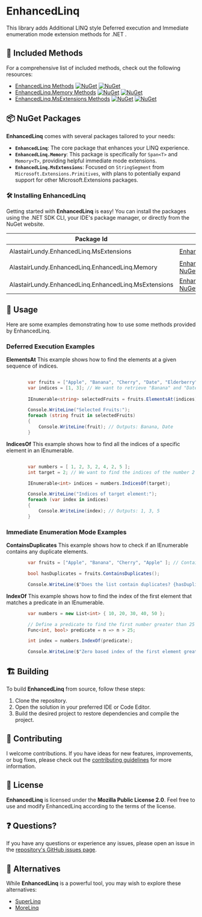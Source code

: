# EnhancedLinq
This library adds Additional LINQ style Deferred execution and Immediate enumeration mode extension methods for .NET .



## 🚀 Included Methods
For a comprehensive list of included methods, check out the following resources:

- [EnhancedLinq Methods](./docs/Methods/EnhancedLinq.md) [![NuGet](https://img.shields.io/nuget/v/AlastairLundy.EnhancedLinq.svg)](https://www.nuget.org/packages/AlastairLundy.EnhancedLinq/)  [![NuGet](https://img.shields.io/nuget/dt/AlastairLundy.EnhancedLinq.svg)](https://www.nuget.org/packages/AlastairLundy.EnhancedLinq/)
- [EnhancedLinq.Memory Methods](./docs/Methods/EnhancedLinq.Memory.md) [![NuGet](https://img.shields.io/nuget/v/AlastairLundy.EnhancedLinq.Memory.svg)](https://www.nuget.org/packages/AlastairLundy.EnhancedLinq.Memory/)  [![NuGet](https://img.shields.io/nuget/dt/AlastairLundy.EnhancedLinq.Memory.svg)](https://www.nuget.org/packages/AlastairLundy.EnhancedLinq.Memory/)
- [EnhancedLinq.MsExtensions Methods](./docs/Methods/EnhancedLinq.MsExtensions.md) [![NuGet](https://img.shields.io/nuget/v/AlastairLundy.EnhancedLinq.MsExtensions.svg)](https://www.nuget.org/packages/AlastairLundy.EnhancedLinq.MsExtensions/)  [![NuGet](https://img.shields.io/nuget/dt/AlastairLundy.EnhancedLinq.MsExtensions.svg)](https://www.nuget.org/packages/AlastairLundy.EnhancedLinq.MsExtensions/)

## 📦 NuGet Packages

**EnhancedLinq** comes with several packages tailored to your needs:

- **`EnhancedLinq`**: The core package that enhances your LINQ experience.
- **`EnhancedLinq.Memory`**: This package is specifically for `Span<T>` and `Memory<T>`, providing helpful immediate mode extensions.
- **`EnhancedLinq.MsExtensions`**: Focused on `StringSegment` from `Microsoft.Extensions.Primitives`, with plans to potentially expand support for other Microsoft.Extensions packages.

### 🛠️ Installing EnhancedLinq

Getting started with **EnhancedLinq** is easy! You can install the packages using the .NET SDK CLI, your IDE's package manager, or directly from the NuGet website.

| Package Id                              | NuGet Link | .NET SDK CLI Command |
|-----------------------------------------|-------------|----------------------|
| AlastairLundy.EnhancedLinq.MsExtensions | [EnhancedLinq NuGet](https://nuget.org/packages/AlastairLundy.EnhancedLinq) | `dotnet add package AlastairLundy.EnhancedLinq.` |
| AlastairLundy.EnhancedLinq.EnhancedLinq.Memory                     | [EnhancedLinq.Memory NuGet](https://nuget.org/packages/AlastairLundy.EnhancedLinq.Memory) | `dotnet add package AlastairLundy.EnhancedLinq.Memory` |
| AlastairLundy.EnhancedLinq.EnhancedLinq.MsExtensions               | [EnhancedLinq.MsExtensions NuGet](https://nuget.org/packages/AlastairLundy.EnhancedLinq.MsExtensions) | `dotnet add package AlastairLundy.EnhancedLinq.MsExtensions` |

## 📖 Usage
Here are some examples demonstrating how to use some methods provided by EnhancedLinq.

### Deferred Execution Examples

**ElementsAt**
This example shows how to find the elements at a given sequence of indices.

```csharp

        var fruits = ["Apple", "Banana", "Cherry", "Date", "Elderberry" ];
        var indices = [1, 3]; // We want to retrieve "Banana" and "Date"
        
        IEnumerable<string> selectedFruits = fruits.ElementsAt(indices);

        Console.WriteLine("Selected Fruits:");
        foreach (string fruit in selectedFruits)
        {
            Console.WriteLine(fruit); // Outputs: Banana, Date
        }
```

**IndicesOf**
This example shows how to find all the indices of a specific element in an IEnumerable<T>.
```csharp

        var numbers = [ 1, 2, 3, 2, 4, 2, 5 ];
        int target = 2; // We want to find the indices of the number 2

        IEnumerable<int> indices = numbers.IndicesOf(target);

        Console.WriteLine("Indices of target element:");
        foreach (var index in indices)
        {
            Console.WriteLine(index); // Outputs: 1, 3, 5
        }
```

### Immediate Enumeration Mode Examples

**ContainsDuplicates**
This example shows how to check if an IEnumerable<T> contains any duplicate elements.

```csharp
        var fruits = ["Apple", "Banana", "Cherry", "Apple" ]; // Contains a duplicate

        bool hasDuplicates = fruits.ContainsDuplicates();

        Console.WriteLine($"Does the list contain duplicates? {hasDuplicates}"); // Output: True
```

**IndexOf**
This example shows how to find the index of the first element that matches a predicate in an IEnumerable<T>.
```csharp
        var numbers = new List<int> { 10, 20, 30, 40, 50 };

        // Define a predicate to find the first number greater than 25
        Func<int, bool> predicate = n => n > 25;

        int index = numbers.IndexOf(predicate);

        Console.WriteLine($"Zero based index of the first element greater than 25: {index}"); // Output: 2
```

## 🏗️ Building

To build **EnhancedLinq** from source, follow these steps:

1. Clone the repository.
2. Open the solution in your preferred IDE or Code Editor.
3. Build the desired project to restore dependencies and compile the project.

## 🤝 Contributing
I welcome contributions. If you have ideas for new features, improvements, or bug fixes, please check out the [contributing guidelines](./CONTRIBUTING.md) for more information.

## 📜 License

**EnhancedLinq** is licensed under the **Mozilla Public License 2.0**. Feel free to use and modify EnhancedLinq according to the terms of the license.

## ❓ Questions?

If you have any questions or experience any issues, please open an issue in the [repository's GitHub issues page](https://github.com/alastairlundy/enhancedlinq/issues).

## 🔄 Alternatives

While **EnhancedLinq** is a powerful tool, you may wish to explore these alternatives:

- [SuperLinq](https://github.com/viceroypenguin/SuperLinq)
- [MoreLinq](https://github.com/morelinq/MoreLINQ)
